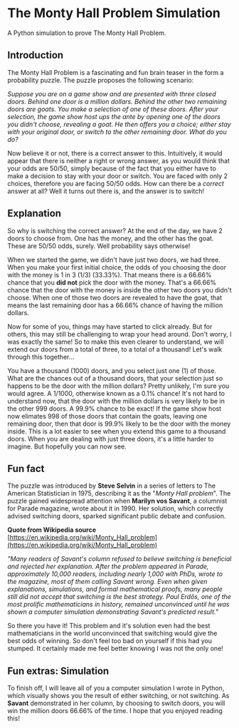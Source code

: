 # The Monty Hall Problem Simulation
A Python simulation to prove The Monty Hall Problem.


## Introduction
The Monty Hall Problem is a fascinating and fun brain teaser in the form a probability puzzle. The puzzle proposes the following scenario:

*Suppose you are on a game show and are presented with three closed doors. Behind one door is a million dollars. Behind the other two remaining doors are goats. You make a selection of one of these doors. After your selection, the game show host ups the ante by opening one of the doors you didn't choose, revealing a goat. He then offers you a choice; either stay with your original door, or switch to the other remaining door. What do you do?*

Now believe it or not, there is a correct answer to this. Intuitively, it would appear that there is neither a right or wrong answer, as you would think that your odds are 50/50, simply because of the fact that you either have to make a decision to stay with your door or switch. You are faced with only 2 choices, therefore you are facing 50/50 odds. How can there be a *correct* answer at all? Well it turns out there is, and the answer is to switch!


## Explanation
So why is switching the correct answer? At the end of the day, we have 2 doors to choose from. One has the money, and the other has the goat. These are 50/50 odds, surely. Well probability says otherwise!

When we started the game, we didn't have just two doors, we had three. When you make your first initial choice, the odds of you choosing the door with the money is 1 in 3 (1/3) (33.33%). That means there is a 66.66% chance that you **did not** pick the door with the money. That's a 66.66% chance that the door with the money is inside the other two doors you didn't choose. When one of those two doors are revealed to have the goat, that means the last remaining door has a 66.66% chance of having the million dollars.

Now for some of you, things may have started to click already. But for others, this may still be challenging to wrap your head around. Don't worry, I was exactly the same! So to make this even clearer to understand, we will extend our doors from a total of three, to a total of a thousand! Let's walk through this together...

You have a thousand (1000) doors, and you select just one (1) of those. What are the chances out of a thousand doors, that your selection just so happens to be the door with the million dollars? Pretty unlikely, I'm sure you would agree. A 1/1000, otherwise known as a 0.1% chance! It's not hard to understand now, that the door with the million dollars is very likely to be in the other 999 doors. A 99.9% chance to be exact! If the game show host now elimates 998 of those doors that contain the goats, leaving one remaining door, then that door is 99.9% likely to be the door with the money inside. This is a lot easier to see when you extend this game to a thousand doors. When you are dealing with just three doors, it's a little harder to imagine. But hopefully you can now see.


## Fun fact
The puzzle was introduced by **Steve Selvin** in a series of letters to The American Statistician in 1975, describing it as the "*Monty Hall problem*". The puzzle gained widespread attention when **Marilyn vos Savant**, a columnist for Parade magazine, wrote about it in 1990. Her solution, which correctly advised switching doors, sparked significant public debate and confusion.

**Quote from Wikipedia source** [https://en.wikipedia.org/wiki/Monty_Hall_problem](https://en.wikipedia.org/wiki/Monty_Hall_problem)

*"Many readers of Savant's column refused to believe switching is beneficial and rejected her explanation. After the problem appeared in Parade, approximately 10,000 readers, including nearly 1,000 with PhDs, wrote to the magazine, most of them calling Savant wrong. Even when given explanations, simulations, and formal mathematical proofs, many people still did not accept that switching is the best strategy. Paul Erdős, one of the most prolific mathematicians in history, remained unconvinced until he was shown a computer simulation demonstrating Savant's predicted result."*

So there you have it! This problem and it's solution even had the best mathematicians in the world unconvinced that switching would give the best odds of winning. So don't feel too bad on yourself if this had you stumped. It certainly made me feel better knowing I was not the only one!


## Fun extras: Simulation
To finish off, I will leave all of you a computer simulation I wrote in Python, which visually shows you the result of either switching, or not switching. As **Savant** demonstrated in her column, by choosing to switch doors, you will win the million doors 66.66% of the time. I hope that you enjoyed reading this!
